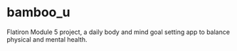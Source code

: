# bamboo_u
Flatiron Module 5 project, a daily body and mind goal setting app to balance physical and mental health.
